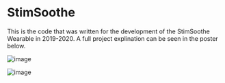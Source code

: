 # StimSoothe
This is the code that was written for the development of the StimSoothe Wearable in 2019-2020. A full project explination can be seen in the poster below.

![image](https://user-images.githubusercontent.com/22711447/162271321-b2a685b6-834b-4d50-8f94-5ab1c5398aad.png)

![image](https://user-images.githubusercontent.com/22711447/162271398-0dee2024-a66e-4d77-a523-ce7aaf3cfc12.png)



